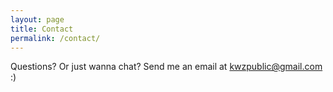 ```yaml
---
layout: page
title: Contact
permalink: /contact/
---
```


Questions? Or just wanna chat? Send me an email at [kwzpublic@gmail.com](mailto:kwzpublic@gmail.com) :)
